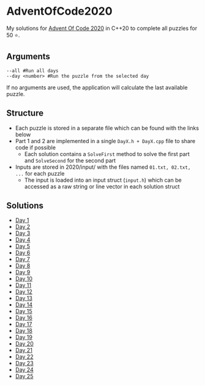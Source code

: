# AdventOfCode2020
My solutions for [Advent Of Code 2020](https://adventofcode.com/2020) in C++20 to complete all puzzles for 50 ⭐.

## Arguments
```
--all #Run all days
--day <number> #Run the puzzle from the selected day
```
If no arguments are used, the application will calculate the last available puzzle.

## Structure
- Each puzzle is stored in a separate file which can be found with the links below
- Part 1 and 2 are implemented in a single `DayX.h + DayX.cpp` file to share code if possible
  - Each solution contains a `SolveFirst` method to solve the first part and `SolveSecond` for the second part
- Inputs are stored in 2020/input/ with the files named `01.txt, 02.txt, ...` for each puzzle
  - The input is loaded into an input struct (`input.h`) which can be accessed as a raw string or line vector in each solution struct

## Solutions
- [Day 1](src/day01.cpp)
- [Day 2](src/day02.cpp)
- [Day 3](src/day03.cpp)
- [Day 4](src/day04.cpp)
- [Day 5](src/day05.cpp)
- [Day 6](src/day06.cpp)
- [Day 7](src/day07.cpp)
- [Day 8](src/day08.cpp)
- [Day 9](src/day09.cpp)
- [Day 10](src/day10.cpp)
- [Day 11](src/day11.cpp)
- [Day 12](src/day12.cpp)
- [Day 13](src/day13.cpp)
- [Day 14](src/day14.cpp)
- [Day 15](src/day15.cpp)
- [Day 16](src/day16.cpp)
- [Day 17](src/day17.cpp)
- [Day 18](src/day18.cpp)
- [Day 19](src/day19.cpp)
- [Day 20](src/day20.cpp)
- [Day 21](src/day21.cpp)
- [Day 22](src/day22.cpp)
- [Day 23](src/day23.cpp)
- [Day 24](src/day24.cpp)
- [Day 25](src/day25.cpp)